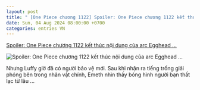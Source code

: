 ```yaml
---
layout: post
title: " [One Piece chương 1122] Spoiler: One Piece chương 1122 kết thúc nội dung của arc Egghead ..."
date: Sun, 04 Aug 2024 08:00:00 +0700
categories: entries VN
---
```

[Spoiler: One Piece chương 1122 kết thúc nội dung của arc Egghead ...](https://www.4gamers.vn/news/detail/3261/one-piece-chuong-1122-la-ket-thuc-cua-arc-egghead)

![Spoiler: One Piece chương 1122 kết thúc nội dung của arc Egghead ...](https://img.4gamers.com.tw/news-image/00b5f85b-a1e1-4718-8646-b75c013940c8.jpg)

Nhưng Luffy giờ đã có người bảo vệ mới. Sau khi nhận ra tiếng trống giải phóng bên trong nhân vật chính, Emeth nhìn thấy bóng hình người bạn thất lạc từ lâu ...

